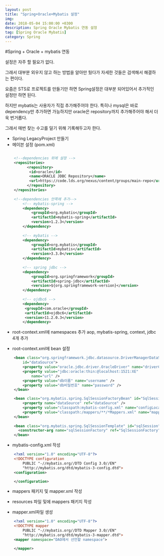 ```yaml
---
layout: post
title: "Spring+Oracle+Mybatis 설정"
img: 
date: 2018-05-04 15:00:00 +0300
description: Spring Oracle Mybatis 연동 설정
tag: [Spring Oracle Mybatis]
category: Spring
---
```


#Spring + Oracle + mybatis 연동

설정은 자주 할 필요가 없다.

그래서 대부분 외우지 않고 하는 방법을 알아만 뒀다가 자세한 것들은 검색해서 해결하는 편이다.

요즘은 STS로 프로젝트를 만들기만 하면 Spring설정은 대부분 되어있어서 추가적인 설정만 하면 된다.

하지만 mybatis는 사용자가 직접 추가해주어야 한다. 특히나 mysql은 바로 dependency만 추가하면 가능하지만 oracle은 repository까지 추가해주어야 해서 더욱 번거롭다.

그래서 매번 찾는 수고를 덜기 위해 기록해두고자 한다.

- Spring LegacyProject 만들기
- 메이븐 설정 (pom.xml)
```xml

	<!--dependencies 위에 설정 -->
    <repositories>
		  <repository>
		   <id>oracle</id>
		   <name>ORACLE JDBC Repository</name>
		   <url>https://code.lds.org/nexus/content/groups/main-repo</url>
		  </repository>
	</repositories>
    
	<!--dependencies 안쪽에 추가-->
		<!-- mybatis-spring -->
        <dependency>
            <groupId>org.mybatis</groupId>
            <artifactId>mybatis-spring</artifactId>
            <version>1.2.3</version>
        </dependency>
 
        <!-- mybatis -->
        <dependency>
            <groupId>org.mybatis</groupId>
            <artifactId>mybatis</artifactId>
            <version>3.3.0</version>
        </dependency>
 
        <!-- spring jdbc -->
        <dependency>
            <groupId>org.springframework</groupId>
            <artifactId>spring-jdbc</artifactId>
            <version>${org.springframework-version}</version>
        </dependency>
        
        <!-- ojdbc6 -->
		<dependency>
		 <groupId>com.oracle</groupId>
		 <artifactId>ojdbc6</artifactId>
		 <version>11.2.0.3</version>
		</dependency>
```
- root-context.xml에 namespaces 추가
 aop, mybatis-spring, context, jdbc 4개 추가
 
- root-context.xml에 bean 설정

```xml
	<bean class="org.springframework.jdbc.datasource.DriverManagerDataSource"
        id="dataSource">
        <property value="oracle.jdbc.driver.OracleDriver" name="driverClassName" />
        <property value="jdbc:oracle:thin:@localhost:1521:XE"
            name="url" />
        <property value="db이름" name="username" />
        <property value="db비밀번호" name="password" />
    </bean>

	<bean class="org.mybatis.spring.SqlSessionFactoryBean" id="SqlSessionFactory">
	    <property name="dataSource" ref="dataSource" />
	    <property value="classpath:mybatis-config.xml" name="configLocation" />
	    <property value="classpath:/mappers/**/*Mappers.xml" name="mapperLocations" />
	</bean>
	
	<bean class="org.mybatis.spring.SqlSessionTemplate" id="sqlSession" destroy-method="clearCache">
  	  <constructor-arg name="sqlSessionFactory" ref="SqlSessionFactory" />
	</bean>
```

- mybatis-config.xml 작성

```xml
    <?xml version="1.0" encoding="UTF-8"?>
    <!DOCTYPE configuration
        PUBLIC "-//mybatis.org//DTD Config 3.0//EN"
        "http://mybatis.org/dtd/mybatis-3-config.dtd">
    <configuration>

    </configuration>
```

- mappers 패키지 및 mapper.xml 작성

 - resources 파일 및에 mappers 패키지 작성
 - mapper.xml파일 생성
 
```xml
    <?xml version="1.0" encoding="UTF-8"?>
    <!DOCTYPE mapper
        PUBLIC "-//mybatis.org//DTD Mapper 3.0//EN"
        "http://mybatis.org/dtd/mybatis-3-mapper.dtd">
    <mapper namespace="DAO에서 선언할 namespace">

    </mapper>
```